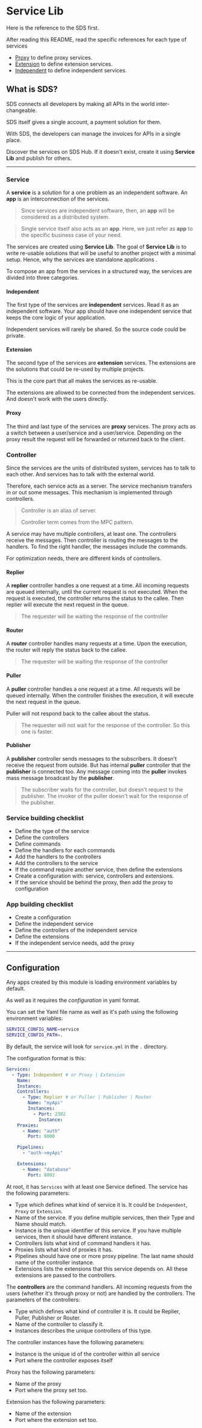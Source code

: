 # Service Lib

Here is the reference to the SDS first.

After reading this README, read the specific
references for each type of services

* [Proxy](./PROXY.md) to define proxy services.
* [Extension](./EXTENSION.md) to define extension services.
* [Independent](./INDEPENDENT.md) to define independent services.

## What is SDS?
SDS connects all developers by making all APIs 
in the world inter-changeable. 

SDS itself gives a single account, 
a payment solution for them. 

With SDS, the developers can manage the invoices for APIs in a single place.

Discover the services on SDS Hub. 
If it doesn't exist, create it using **Service Lib** and publish for others.

---

### Service
A **service** is a solution for a one problem as an independent
software. An **app** is an interconnection of the services. 

> Since services are independent software, then, an **app** 
will be considered as a distributed system.

> Single service itself also acts as an **app**. Here, we just refer as **app**
> to the specific business case of your need.



The services are created using **Service Lib**. 
The goal of **Service Lib** is to write re-usable solutions that will be
useful to another project with a minimal setup. Hence, why the services are
standalone applications .

To compose an app from the services in a structured way, the services are
divided into three categories.

#### Independent
The first type of the services are **independent** services. Read it
as an independent software. Your app should have one independent service
that keeps the core logic of your application.

Independent services will rarely be shared. So the source
code could be private.

#### Extension
The second type of the services are **extension** services. The extensions
are the solutions that could be re-used by multiple projects.

This is the core part that all makes the services as re-usable.

The extensions are allowed to be connected from the independent services.
And doesn't work with the users directly.

#### Proxy
The third and last type of the services are **proxy** services. The proxy
acts as a switch between a user/service and a user/service. Depending on 
the proxy result the request will be forwarded or returned back to the client.

### Controller
Since the services are the units of distributed system, services
has to talk to each other. And services has to talk with the external world.

Therefore, each service acts as a server. The service mechanism 
transfers in or out some messages. 
This mechanism is implemented through controllers.

> Controller is an alias of server.
> 
> Controller term comes from the MPC pattern.

A service may have multiple controllers, at least one. 
The controllers receive the messages. Then controller is routing
the messages to the handlers. To find the right handler, the messages 
include the commands.

For optimization needs, there are different kinds of controllers.

#### Replier
A **replier** controller handles a one request at a time. All incoming
requests are queued internally, until the current request is not executed.
When the request is executed, the controller returns the status to the callee.
Then replier will execute the next request in the queue.

> The requester will be waiting the response of the controller

#### Router
A **router** controller handles many requests at a time. Upon the execution,
the router will reply the status back to the callee.

> The requester will be waiting the response of the controller

#### Puller
A **puller** controller handles a one request at a time. All requests will be
queued internally. When the controller finishes the execution, it will
execute the next request in the queue.

Puller will not respond back to the callee about the status.

> The requester will not wait for the response of the controller.
> So this one is faster.

#### Publisher
A **publisher** controller sends messages to the subscribers. It doesn't
receive the request from outside. But has internal **puller** controller
that the **publisher** is connected too. Any message coming into the **puller**
invokes mass message broadcast by the **publisher**.

> The subscriber waits for the controller, but doesn't request to the publisher.
> The invoker of the puller doesn't wait for the response of the publisher.

### Service building checklist
* Define the type of the service
* Define the controllers
* Define commands
* Define the handlers for each commands
* Add the handlers to the controllers
* Add the controllers to the service
* If the command require another service, then define the extensions
* Create a configuration with: service, controllers and extensions.
* If the service should be behind the proxy, then add the proxy to configuration

### App building checklist
* Create a configuration
* Define the independent service
* Define the controllers of the independent service
* Define the extensions
* If the independent service needs, add the proxy

---

## Configuration
Any apps created by this module is loading environment
variables by default.

As well as it requires the *configuration* in yaml format.

You can set the Yaml file name as well as it's path
using the following environment variables:
```bash
SERVICE_CONFIG_NAME=service
SERVICE_CONFIG_PATH=.
```

By default, the service will look for `service.yml` in the `.` directory.

The configuration format is this:
```yaml
Services:
  - Type: Independent # or Proxy | Extension
    Name: 
    Instance: 
    Controllers:
      - Type: Replier # or Puller | Publisher | Router
        Name: "myApi"
        Instances:
          - Port: 2302
            Instance: 
    Proxies:
      - Name: "auth"
        Port: 8000

    Pipelines:
      - "auth->myApi"

    Extensions:
      - Name: "database"
        Port: 8002
```

At root, it has `Services` with at least one Service defined.
The service has the following parameters:

* Type which defines what kind of service it is. It could be `Independent`, `Proxy` or `Extension`.
* Name of the service. If you define multiple services, then their Type and Name should match.
* Instance is the unique identifier of this service. If you have multiple services, then it should have different instance.
* Controllers lists what kind of command handlers it has.
* Proxies lists what kind of proxies it has.
* Pipelines should have one or more proxy pipeline. The last name should name of the controller instance.
* Extensions lists the extensions that this service depends on. All these extensions are passed to the controllers.

The **controllers** are the command handlers. All incoming requests
from the users (whether it's through proxy or not) are handled by the controllers.
The parameters of the controllers:
* Type which defines what kind of controller it is. It could be Replier, Puller, Publisher or Router.
* Name of the controller to classify it.
* Instances describes the unique controllers of this type.

The controller instances have the following parameters:
* Instance is the unique id of the controller within all service
* Port where the controller exposes itself

Proxy has the following parameters:
* Name of the proxy
* Port where the proxy set too.

Extension has the following parameters:
* Name of the extension
* Port where the extension set too.
